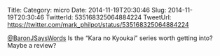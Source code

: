 Title: 
Category: micro
Date: 2014-11-19T20:30:46
Slug: 2014-11-19T20:30:46
TwitterId: 535168325064884224
TweetUrl: https://twitter.com/mark_philpot/status/535168325064884224

[@BaronJSaysWords](https://twitter.com/BaronJSaysWords) Is the “Kara no Kyoukai” series worth getting into?  Maybe a review?